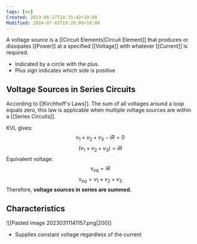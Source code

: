 ```yaml
---
tags: [ee]
Created: 2023-06-27T14:15:42+10:00
Modified: 2024-07-03T19:26:06+10:00
---
```

A voltage source is a [[Circuit Elements|Circuit Element]] that produces or dissipates [[Power]] at a specified [[Voltage]] with whatever [[Current]] is required.
- Indicated by a circle with the plus. 
- Plus sign indicates which side is positive

## Voltage Sources in Series Circuits
According to [[Kirchhoff's Laws]]. The sum of all voltages around a loop equals zero, this law is applicable when multiple voltage sources are within a [[Series Circuits]].

KVL gives:
$$ v_1 + v_2 + v_3 - iR = 0 $$
$$ (v_1 + v_2 + v_3) = iR $$
Equivalent voltage:
$$ v_{eq} = iR $$
$$ v_{eq} = v_1 + v_2 + v_3 $$
Therefore, **voltage sources in series are summed.**

## Characteristics
![[Pasted image 20230311141157.png|200]]
- Supplies constant voltage regardless of the current